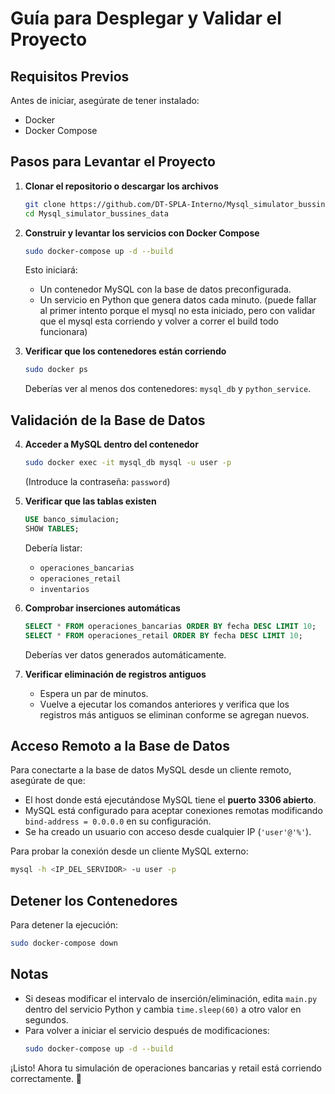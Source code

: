 # Guía para Desplegar y Validar el Proyecto

## Requisitos Previos
Antes de iniciar, asegúrate de tener instalado:
- Docker
- Docker Compose

## Pasos para Levantar el Proyecto

1. **Clonar el repositorio o descargar los archivos**
   ```sh
   git clone https://github.com/DT-SPLA-Interno/Mysql_simulator_bussines_data.git
   cd Mysql_simulator_bussines_data
   ```

2. **Construir y levantar los servicios con Docker Compose**
   ```sh
   sudo docker-compose up -d --build
   ```
   Esto iniciará:
   - Un contenedor MySQL con la base de datos preconfigurada.
   - Un servicio en Python que genera datos cada minuto. (puede fallar al primer intento porque el mysql no esta iniciado, pero con validar que el mysql esta corriendo y volver a correr el build todo funcionara)

3. **Verificar que los contenedores están corriendo**
   ```sh
   sudo docker ps
   ```
   Deberías ver al menos dos contenedores: `mysql_db` y `python_service`.

## Validación de la Base de Datos

4. **Acceder a MySQL dentro del contenedor**
   ```sh
   sudo docker exec -it mysql_db mysql -u user -p
   ```
   (Introduce la contraseña: `password`)

5. **Verificar que las tablas existen**
   ```sql
   USE banco_simulacion;
   SHOW TABLES;
   ```
   Debería listar:
   - `operaciones_bancarias`
   - `operaciones_retail`
   - `inventarios`

6. **Comprobar inserciones automáticas**
   ```sql
   SELECT * FROM operaciones_bancarias ORDER BY fecha DESC LIMIT 10;
   SELECT * FROM operaciones_retail ORDER BY fecha DESC LIMIT 10;
   ```
   Deberías ver datos generados automáticamente.

7. **Verificar eliminación de registros antiguos**
   - Espera un par de minutos.
   - Vuelve a ejecutar los comandos anteriores y verifica que los registros más antiguos se eliminan conforme se agregan nuevos.

## Acceso Remoto a la Base de Datos
Para conectarte a la base de datos MySQL desde un cliente remoto, asegúrate de que:
- El host donde está ejecutándose MySQL tiene el **puerto 3306 abierto**.
- MySQL está configurado para aceptar conexiones remotas modificando `bind-address = 0.0.0.0` en su configuración.
- Se ha creado un usuario con acceso desde cualquier IP (`'user'@'%'`).

Para probar la conexión desde un cliente MySQL externo:
```sh
mysql -h <IP_DEL_SERVIDOR> -u user -p
```

## Detener los Contenedores
Para detener la ejecución:
```sh
sudo docker-compose down
```

## Notas
- Si deseas modificar el intervalo de inserción/eliminación, edita `main.py` dentro del servicio Python y cambia `time.sleep(60)` a otro valor en segundos.
- Para volver a iniciar el servicio después de modificaciones:
  ```sh
  sudo docker-compose up -d --build
  ```

¡Listo! Ahora tu simulación de operaciones bancarias y retail está corriendo correctamente. 🚀
